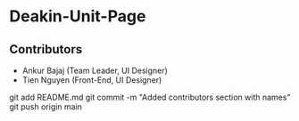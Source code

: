 # Deakin-Unit-Page
## Contributors  
- Ankur Bajaj (Team Leader, UI Designer)  
- Tien Nguyen (Front-End, UI Designer)  

git add README.md
git commit -m "Added contributors section with names"
git push origin main
